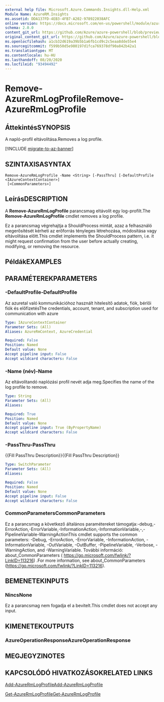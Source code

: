 ```yaml
---
external help file: Microsoft.Azure.Commands.Insights.dll-Help.xml
Module Name: AzureRM.Insights
ms.assetid: DDA137FD-4EB3-4FB7-A202-978922038AFC
online version: https://docs.microsoft.com/en-us/powershell/module/azurerm.insights/remove-azurermlogprofile
schema: 2.0.0
content_git_url: https://github.com/Azure/azure-powershell/blob/preview/src/ResourceManager/Insights/Commands.Insights/help/Remove-AzureRmLogProfile.md
original_content_git_url: https://github.com/Azure/azure-powershell/blob/preview/src/ResourceManager/Insights/Commands.Insights/help/Remove-AzureRmLogProfile.md
ms.openlocfilehash: a1cb32d619a39b5b1a6fb1cd9c2c5eaa8dde55e4
ms.sourcegitcommit: f599b50d5e980197d1fca769378df90a842b42a1
ms.translationtype: MT
ms.contentlocale: hu-HU
ms.lasthandoff: 08/20/2020
ms.locfileid: "93494492"
---
```

# <span data-ttu-id="312d2-101">Remove-AzureRmLogProfile</span><span class="sxs-lookup"><span data-stu-id="312d2-101">Remove-AzureRmLogProfile</span></span>

## <span data-ttu-id="312d2-102">Áttekintés</span><span class="sxs-lookup"><span data-stu-id="312d2-102">SYNOPSIS</span></span>
<span data-ttu-id="312d2-103">A napló-profil eltávolítása.</span><span class="sxs-lookup"><span data-stu-id="312d2-103">Removes a log profile.</span></span>

[!INCLUDE [migrate-to-az-banner](../../includes/migrate-to-az-banner.md)]

## <span data-ttu-id="312d2-104">SZINTAXISA</span><span class="sxs-lookup"><span data-stu-id="312d2-104">SYNTAX</span></span>

```
Remove-AzureRmLogProfile -Name <String> [-PassThru] [-DefaultProfile <IAzureContextContainer>]
 [<CommonParameters>]
```

## <span data-ttu-id="312d2-105">Leírás</span><span class="sxs-lookup"><span data-stu-id="312d2-105">DESCRIPTION</span></span>
<span data-ttu-id="312d2-106">A **Remove-AzureRmLogProfile** parancsmag eltávolít egy log-profilt.</span><span class="sxs-lookup"><span data-stu-id="312d2-106">The **Remove-AzureRmLogProfile** cmdlet removes a log profile.</span></span>

<span data-ttu-id="312d2-107">Ez a parancsmag végrehajtja a ShouldProcess mintát, azaz a felhasználó megerősítését kérheti az erőforrás tényleges létrehozása, módosítása vagy eltávolítása előtt.</span><span class="sxs-lookup"><span data-stu-id="312d2-107">This cmdlet implements the ShouldProcess pattern, i.e. it might request confirmation from the user before actually creating, modifying, or removing the resource.</span></span>

## <span data-ttu-id="312d2-108">Példák</span><span class="sxs-lookup"><span data-stu-id="312d2-108">EXAMPLES</span></span>

## <span data-ttu-id="312d2-109">PARAMÉTEREK</span><span class="sxs-lookup"><span data-stu-id="312d2-109">PARAMETERS</span></span>

### <span data-ttu-id="312d2-110">-DefaultProfile</span><span class="sxs-lookup"><span data-stu-id="312d2-110">-DefaultProfile</span></span>
<span data-ttu-id="312d2-111">Az azuretal való kommunikációhoz használt hitelesítő adatok, fiók, bérlői fiók és előfizetés</span><span class="sxs-lookup"><span data-stu-id="312d2-111">The credentials, account, tenant, and subscription used for communication with azure</span></span>

```yaml
Type: IAzureContextContainer
Parameter Sets: (All)
Aliases: AzureRmContext, AzureCredential

Required: False
Position: Named
Default value: None
Accept pipeline input: False
Accept wildcard characters: False
```

### <span data-ttu-id="312d2-112">-Name (név)</span><span class="sxs-lookup"><span data-stu-id="312d2-112">-Name</span></span>
<span data-ttu-id="312d2-113">Az eltávolítandó naplózási profil nevét adja meg.</span><span class="sxs-lookup"><span data-stu-id="312d2-113">Specifies the name of the log profile to remove.</span></span>

```yaml
Type: String
Parameter Sets: (All)
Aliases: 

Required: True
Position: Named
Default value: None
Accept pipeline input: True (ByPropertyName)
Accept wildcard characters: False
```

### <span data-ttu-id="312d2-114">-PassThru</span><span class="sxs-lookup"><span data-stu-id="312d2-114">-PassThru</span></span>
<span data-ttu-id="312d2-115">{{Fill PassThru Description}}</span><span class="sxs-lookup"><span data-stu-id="312d2-115">{{Fill PassThru Description}}</span></span>

```yaml
Type: SwitchParameter
Parameter Sets: (All)
Aliases: 

Required: False
Position: Named
Default value: None
Accept pipeline input: False
Accept wildcard characters: False
```

### <span data-ttu-id="312d2-116">CommonParameters</span><span class="sxs-lookup"><span data-stu-id="312d2-116">CommonParameters</span></span>
<span data-ttu-id="312d2-117">Ez a parancsmag a következő általános paramétereket támogatja:-debug,-ErrorAction,-ErrorVariable,-InformationAction,-InformationVariable,-,-PipelineVariable-WarningAction</span><span class="sxs-lookup"><span data-stu-id="312d2-117">This cmdlet supports the common parameters: -Debug, -ErrorAction, -ErrorVariable, -InformationAction, -InformationVariable, -OutVariable, -OutBuffer, -PipelineVariable, -Verbose, -WarningAction, and -WarningVariable.</span></span> <span data-ttu-id="312d2-118">További információ: about_CommonParameters ( https://go.microsoft.com/fwlink/?LinkID=113216) .</span><span class="sxs-lookup"><span data-stu-id="312d2-118">For more information, see about_CommonParameters (https://go.microsoft.com/fwlink/?LinkID=113216).</span></span>

## <span data-ttu-id="312d2-119">BEMENETEK</span><span class="sxs-lookup"><span data-stu-id="312d2-119">INPUTS</span></span>

### <span data-ttu-id="312d2-120">Nincs</span><span class="sxs-lookup"><span data-stu-id="312d2-120">None</span></span>
<span data-ttu-id="312d2-121">Ez a parancsmag nem fogadja el a bevitelt.</span><span class="sxs-lookup"><span data-stu-id="312d2-121">This cmdlet does not accept any input.</span></span>

## <span data-ttu-id="312d2-122">KIMENETEK</span><span class="sxs-lookup"><span data-stu-id="312d2-122">OUTPUTS</span></span>

### <span data-ttu-id="312d2-123">AzureOperationResponse</span><span class="sxs-lookup"><span data-stu-id="312d2-123">AzureOperationResponse</span></span>

## <span data-ttu-id="312d2-124">MEGJEGYZI</span><span class="sxs-lookup"><span data-stu-id="312d2-124">NOTES</span></span>

## <span data-ttu-id="312d2-125">KAPCSOLÓDÓ HIVATKOZÁSOK</span><span class="sxs-lookup"><span data-stu-id="312d2-125">RELATED LINKS</span></span>

[<span data-ttu-id="312d2-126">Add-AzureRmLogProfile</span><span class="sxs-lookup"><span data-stu-id="312d2-126">Add-AzureRmLogProfile</span></span>](./Add-AzureRmLogProfile.md)

[<span data-ttu-id="312d2-127">Get-AzureRmLogProfile</span><span class="sxs-lookup"><span data-stu-id="312d2-127">Get-AzureRmLogProfile</span></span>](./Get-AzureRmLogProfile.md)


